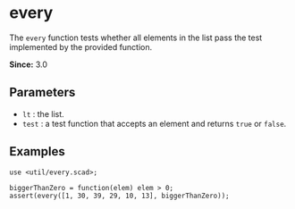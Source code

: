 # every

The `every` function tests whether all elements in the list pass the test implemented by the provided function. 

**Since:** 3.0

## Parameters

- `lt` : the list.
- `test` : a test function that accepts an element and returns `true` or `false`.

## Examples

    use <util/every.scad>;
   
    biggerThanZero = function(elem) elem > 0;
    assert(every([1, 30, 39, 29, 10, 13], biggerThanZero));